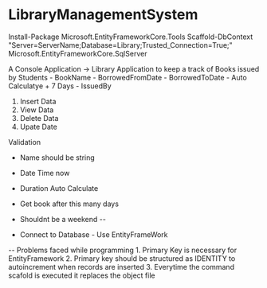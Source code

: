 # LibraryManagementSystem


Install-Package Microsoft.EntityFrameworkCore.Tools 
Scaffold-DbContext "Server=ServerName;Database=Library;Trusted_Connection=True;" Microsoft.EntityFrameworkCore.SqlServer

A Console Application -> Library Application to keep a track of Books issued by Students
		- BookName 
		- BorrowedFromDate
		- BorrowedToDate - Auto Calculatye + 7 Days
		- IssuedBy 

1. Insert Data 
2. View Data
3. Delete Data
4. Upate Date

Validation 
- Name should be string
- Date Time now 
- Duration Auto Calculate 
- Get book after this many days 
- Shouldnt be a weekend --

- Connect to Database - Use EntityFrameWork

-- Problems faced while programming 
	1. Primary Key is necessary for EntityFramework
	2. Primary key should be structured as IDENTITY to autoincrement when records are inserted
	3. Everytime the command scafold is executed it replaces the object file 
